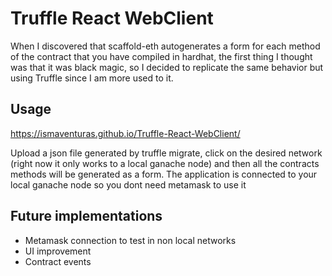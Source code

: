 # Truffle React WebClient

When I discovered that scaffold-eth autogenerates a form for each method of the contract that you have compiled in hardhat, the first thing I thought was that it was black magic, so I decided to replicate the same behavior but using Truffle since I am more used to it.

## Usage

https://ismaventuras.github.io/Truffle-React-WebClient/

Upload a json file generated by truffle migrate, click on the desired network (right now it only works to a local ganache node) and then all the contracts methods will be generated as a form. The application is connected to your local ganache node so you dont need metamask to use it

## Future implementations

- Metamask connection to test in non local networks
- UI improvement
- Contract events

